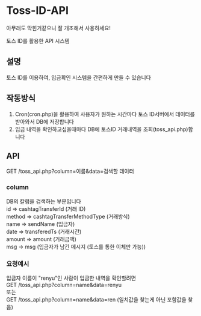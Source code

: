 # Toss-ID-API

아무래도 막힌거같으니 잘 개조해서 사용하세요!


토스 ID를 활용한 API 시스템

## 설명
토스 ID를 이용하여, 입금확인 시스템을 간편하게 만들 수 있습니다

## 작동방식
1. Cron(cron.php)을 활용하여 사용자가 원하는 시간마다 토스 ID서버에서 데이터를 받아와서 DB에 저장합니다
2. 입금 내역을 확인하고싶을때마다 DB에 토스ID 거래내역을 조회(toss_api.php)합니다

## API 
GET /toss_api.php?column=이름&data=검색할 데이터

### column
DB의 칼럼을 검색하는 부분입니다<br>
id => cashtagTransferId (거래 ID)<br>
method => cashtagTransferMethodType (거래방식)<br>
name => sendName (입금자)<br>
date => transferedTs (거래시간)<br>
amount => amount (거래금액)<br>
msg -> msg (입금자가 남긴 메시지 (토스를 통한 이체만 가능))<br>

### 요청예시

입금자 이름이 "renyu"인 사람이 입금한 내역을 확인할려면<br>
GET /toss_api.php?column=name&data=renyu<br>
또는 <br>
GET /toss_api.php?column=name&data=ren (일치값을 찾는게 아닌 포함값을 찾음)
